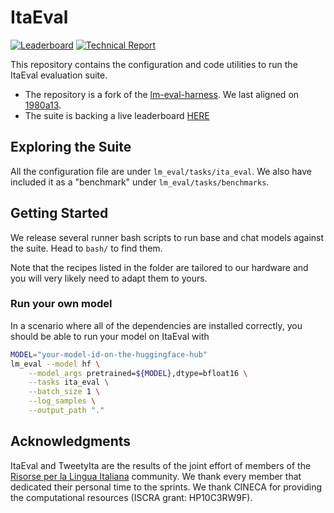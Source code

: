 # ItaEval

[![Leaderboard](https://img.shields.io/badge/Leaderboard-Space-yellow)](https://huggingface.co/spaces/RiTA-nlp/ita-eval)
[![Technical Report](https://img.shields.io/badge/Report-v1-red)](https://bit.ly/itaeval_tweetyita_v1)

This repository contains the configuration and code utilities to run the ItaEval evaluation suite.

- The repository is a fork of the [lm-eval-harness](https://github.com/EleutherAI/lm-evaluation-harness). We last aligned on [1980a13](https://github.com/EleutherAI/lm-evaluation-harness/tree/1980a13c9d7bcdc6e2a19228c203f9f7834ac9b8).
- The suite is backing a live leaderboard [HERE](https://huggingface.co/spaces/RiTA-nlp/ita-eval) 

## Exploring the Suite 

All the configuration file are under `lm_eval/tasks/ita_eval`. We also have included it as a "benchmark" under `lm_eval/tasks/benchmarks`.

## Getting Started

We release several runner bash scripts to run base and chat models against the suite. Head to `bash/` to find them.

Note that the recipes listed in the folder are tailored to our hardware and you will very likely need to adapt them to yours.

### Run your own model

In a scenario where all of the dependencies are installed correctly, you should be able to run your model on ItaEval with

```bash
MODEL="your-model-id-on-the-huggingface-hub"
lm_eval --model hf \
    --model_args pretrained=${MODEL},dtype=bfloat16 \
    --tasks ita_eval \
    --batch_size 1 \
    --log_samples \
    --output_path "."
```

## Acknowledgments

ItaEval and TweetyIta are the results of the joint effort of members of the [Risorse per la Lingua Italiana](https://rita-nlp.org/) community. We thank every member that dedicated their personal time to the sprints. We thank CINECA for providing the computational resources (ISCRA grant: HP10C3RW9F).

<!-- ## Cite as

```
@misc{eval-harness,
  author       = {Gao, Leo and Tow, Jonathan and Abbasi, Baber and Biderman, Stella and Black, Sid and DiPofi, Anthony and Foster, Charles and Golding, Laurence and Hsu, Jeffrey and Le Noac'h, Alain and Li, Haonan and McDonell, Kyle and Muennighoff, Niklas and Ociepa, Chris and Phang, Jason and Reynolds, Laria and Schoelkopf, Hailey and Skowron, Aviya and Sutawika, Lintang and Tang, Eric and Thite, Anish and Wang, Ben and Wang, Kevin and Zou, Andy},
  title        = {A framework for few-shot language model evaluation},
  month        = 12,
  year         = 2023,
  publisher    = {Zenodo},
  version      = {v0.4.0},
  doi          = {10.5281/zenodo.10256836},
  url          = {https://zenodo.org/records/10256836}
} 
``` -->
